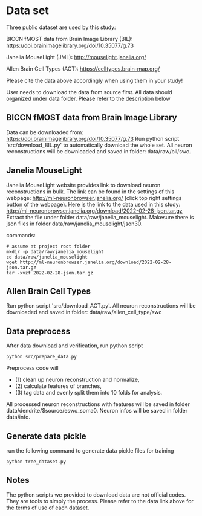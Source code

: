 # Data set

Three public dataset are used by this study:

BICCN fMOST data from Brain Image Library (BIL): <https://doi.brainimagelibrary.org/doi/10.35077/g.73>

Janelia MouseLight (JML): <http://mouselight.janelia.org/>

Allen Brain Cell Types (ACT): <https://celltypes.brain-map.org/>

Please cite the data above accordingly when using them in your study!

User needs to download the data from source first.
All data should organized under data folder.
Please refer to the description below

## BICCN fMOST data from Brain Image Library

Data can be downloaded from: <https://doi.brainimagelibrary.org/doi/10.35077/g.73>
Run python script 'src/download_BIL.py' to automatically download the whole set.
All neuron reconstructions will be downloaded and saved in folder: data/raw/bil/swc.

## Janelia MouseLight

Janelia MouseLight website provides link to download neuron reconstructions in bulk.
The link can be found in the settings of this webpage: <http://ml-neuronbrowser.janelia.org/> (click top right settings button of the webpage).
Here is the link to the data used in this study: <http://ml-neuronbrowser.janelia.org/download/2022-02-28-json.tar.gz>
Extract the file under folder data/raw/janelia_mouselight.
Makesure there is json files in folder data/raw/janelia_mouselight/json30.

commands:

```
# assume at project root folder
mkdir -p data/raw/janelia_mouselight
cd data/raw/janelia_mouselight
wget http://ml-neuronbrowser.janelia.org/download/2022-02-28-json.tar.gz
tar -xvzf 2022-02-28-json.tar.gz
```

## Allen Brain Cell Types

Run python script 'src/download_ACT.py'.
All neuron reconstructions will be downloaded and saved in folder: data/raw/allen_cell_type/swc

## Data preprocess

After data download and verification, run python script

```
python src/prepare_data.py
```

Preprocess code will

- (1) clean up neuron reconstruction and normalize,
- (2) calculate features of branches,
- (3) tag data and evenly split them into 10 folds for analysis.

All processed neuron reconstructions with features will be saved in folder data/dendrite/$source/eswc_soma0.
Neuron infos will be saved in folder data/info.

## Generate data pickle

run the following command to generate data pickle files for training

```
python tree_dataset.py
```

## Notes

The python scripts we provided to download data are not official codes.
They are tools to simply the process.
Please refer to the data link above for the terms of use of each dataset.
